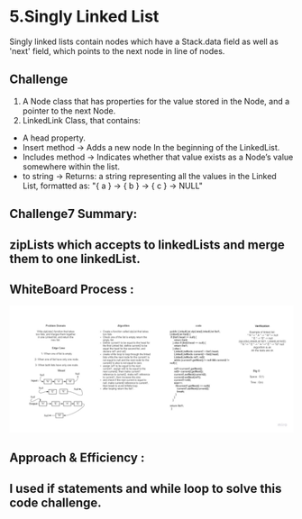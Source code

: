 # 5.Singly Linked List

Singly linked lists contain nodes which have a Stack.data field as well as 'next' field, which points to the next node in line of nodes.

## Challenge

1. A Node class that has properties for the value stored in the Node, and a pointer to the next Node.
2. LinkedLink Class, that contains:

- A head property.
- Insert method -> Adds a new node In the beginning of the LinkedList.
- Includes method -> Indicates whether that value exists as a Node’s value somewhere within the list.
- to string -> Returns: a string representing all the values in the Linked List, formatted as:
  "{ a } -> { b } -> { c } -> NULL"

## Challenge7 Summary:

## zipLists which accepts to linkedLists and merge them to one linkedList.

## WhiteBoard Process :

![challengeEight](./Challenge8.jpg)

## Approach & Efficiency :

## I used if statements and while loop to solve this code challenge.
